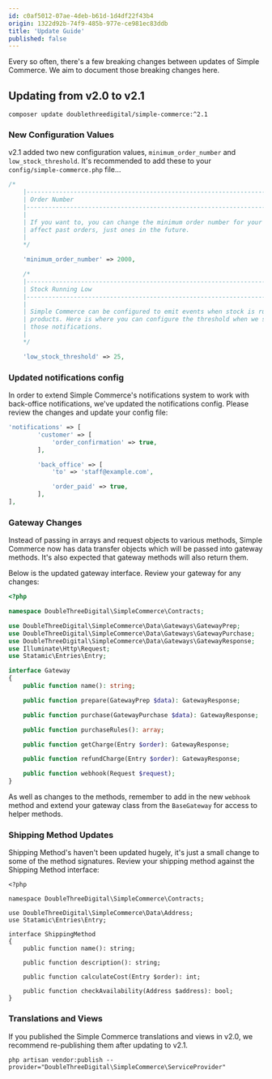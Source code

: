 ```yaml
---
id: c0af5012-07ae-4deb-b61d-1d4df22f43b4
origin: 1322d92b-74f9-485b-977e-ce981ec83ddb
title: 'Update Guide'
published: false
---
```

Every so often, there's a few breaking changes between updates of Simple Commerce. We aim to document those breaking changes here.

## Updating from v2.0 to v2.1

```
composer update doublethreedigital/simple-commerce:^2.1
```

### New Configuration Values
v2.1 added two new configuration values, `minimum_order_number` and `low_stock_threshold`. It's recommended to add these to your `config/simple-commerce.php` file...

```php
/*
    |--------------------------------------------------------------------------
    | Order Number
    |--------------------------------------------------------------------------
    |
    | If you want to, you can change the minimum order number for your store. This won't
    | affect past orders, just ones in the future.
    |
    */

    'minimum_order_number' => 2000,

    /*
    |--------------------------------------------------------------------------
    | Stock Running Low
    |--------------------------------------------------------------------------
    |
    | Simple Commerce can be configured to emit events when stock is running low for
    | products. Here is where you can configure the threshold when we start sending
    | those notifications.
    |
    */

    'low_stock_threshold' => 25,
```

### Updated notifications config
In order to extend Simple Commerce's notifications system to work with back-office notifications, we've updated the notifications config. Please review the changes and update your config file:

```php
'notifications' => [
        'customer' => [
            'order_confirmation' => true,
        ],

        'back_office' => [
            'to' => 'staff@example.com',

            'order_paid' => true,
        ],
],
```

### Gateway Changes
Instead of passing in arrays and request objects to various methods, Simple Commerce now has data transfer objects which will be passed into gateway methods. It's also expected that gateway methods will also return them.

Below is the updated gateway interface. Review your gateway for any changes:

```php
<?php

namespace DoubleThreeDigital\SimpleCommerce\Contracts;

use DoubleThreeDigital\SimpleCommerce\Data\Gateways\GatewayPrep;
use DoubleThreeDigital\SimpleCommerce\Data\Gateways\GatewayPurchase;
use DoubleThreeDigital\SimpleCommerce\Data\Gateways\GatewayResponse;
use Illuminate\Http\Request;
use Statamic\Entries\Entry;

interface Gateway
{
    public function name(): string;

    public function prepare(GatewayPrep $data): GatewayResponse;

    public function purchase(GatewayPurchase $data): GatewayResponse;

    public function purchaseRules(): array;

    public function getCharge(Entry $order): GatewayResponse;

    public function refundCharge(Entry $order): GatewayResponse;

    public function webhook(Request $request);
}
```

As well as changes to the methods, remember to add in the new `webhook` method and extend your gateway class from the `BaseGateway` for access to helper methods.

### Shipping Method Updates
Shipping Method's haven't been updated hugely, it's just a small change to some of the method signatures. Review your shipping method against the Shipping Method interface:

```
<?php

namespace DoubleThreeDigital\SimpleCommerce\Contracts;

use DoubleThreeDigital\SimpleCommerce\Data\Address;
use Statamic\Entries\Entry;

interface ShippingMethod
{
    public function name(): string;

    public function description(): string;

    public function calculateCost(Entry $order): int;

    public function checkAvailability(Address $address): bool;
}
```

### Translations and Views
If you published the Simple Commerce translations and views in v2.0, we recommend re-publishing them after updating to v2.1.

```
php artisan vendor:publish --provider="DoubleThreeDigital\SimpleCommerce\ServiceProvider"
```